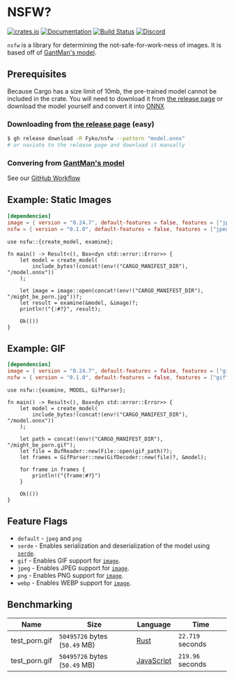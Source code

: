 # NSFW?

[![crates.io]](https://crates.io/crates/nsfw)
[![Documentation]](https://docs.rs/nsfw)
[![Build Status]](https://github.com/Fyko/nsfw/actions/workflows/test.yml)
[![Discord]](https://discord.gg/RU3FhmX3Ja)

`nsfw` is a library for determining the not-safe-for-work-ness of images.
It is based off of [GantMan's model].

## Prerequisites

Because Cargo has a size limit of 10mb, the pre-trained model cannot be included in the crate.
You will need to download it from [the release page] or download the model yourself and convert it into [ONNX]

### Downloading from [the release page] (easy)

```sh
$ gh release download -R Fyko/nsfw --pattern "model.onnx"
# or naviate to the release page and download it manually
```

### Convering from [GantMan's model]

See our [GitHub Workflow]

## Example: Static Images

```toml
[dependencies]
image = { version = "0.24.7", default-features = false, features = ["jpeg"] }
nsfw = { version = "0.1.0", default-features = false, features = ["jpeg"] }
```

```rust,ignore
use nsfw::{create_model, examine};

fn main() -> Result<(), Box<dyn std::error::Error>> {
	let model = create_model(
		include_bytes!(concat!(env!("CARGO_MANIFEST_DIR"), "/model.onnx"))
	);

	let image = image::open(concat!(env!("CARGO_MANIFEST_DIR"), "/might_be_porn.jpg"))?;
	let result = examine(&model, &image)?;
	println!("{:#?}", result);

	Ok(())
}
```

## Example: GIF

```toml
[dependencies]
image = { version = "0.24.7", default-features = false, features = ["gif"] }
nsfw = { version = "0.1.0", default-features = false, features = ["gif"] }
```

```rust,ignore
use nsfw::{examine, MODEL, GifParser};

fn main() -> Result<(), Box<dyn std::error::Error>> {
	let model = create_model(
		include_bytes!(concat!(env!("CARGO_MANIFEST_DIR"), "/model.onnx"))
	);

	let path = concat!(env!("CARGO_MANIFEST_DIR"), "/might_be_porn.gif");
	let file = BufReader::new(File::open(gif_path)?);
	let frames = GifParser::new(GifDecoder::new(file)?, &model);

	for frame in frames {
		println!("{frame:#?}")
	}

	Ok(())
}
```

## Feature Flags

- `default` - `jpeg` and `png`
- `serde` - Enables serialization and deserialization of the model using [`serde`].
- `gif` - Enables GIF support for [`image`].
- `jpeg` - Enables JPEG support for [`image`].
- `png` - Enables PNG support for [`image`].
- `webp` - Enables WEBP support for [`image`].

## Benchmarking

| Name          | Size                          | Language                                | Time             |
| ------------- | ----------------------------- | --------------------------------------- | ---------------- |
| test_porn.gif | `50495726` bytes (`50.49` MB) | [Rust](./src/gif.rs#L61)                | `22.719` seconds |
| test_porn.gif | `50495726` bytes (`50.49` MB) | [JavaScript](./test/node/nsfw_bench.js) | `219.96` seconds |

[crates.io]: https://img.shields.io/crates/v/nsfw.svg
[Documentation]: https://docs.rs/nsfw/badge.svg
[Build Status]: https://github.com/Fyko/nsfw/actions/workflows/test.yml/badge.svg
[Discord]: https://img.shields.io/discord/1041931589631881257?color=5865F2&logo=discord&logoColor=white
[GantMan's model]: https://github.com/GantMan/nsfw_model
[the release page]: https://github.com/Fyko/nsfw/releases/latest
[ONNX]: https://onnx.ai/
[GitHub Workflow]: https://github.com/Fyko/nsfw/actions/workflows/create_model.yml
[`serde`]: https://crates.pm/serde
[`image`]: https://crates.pm/image
